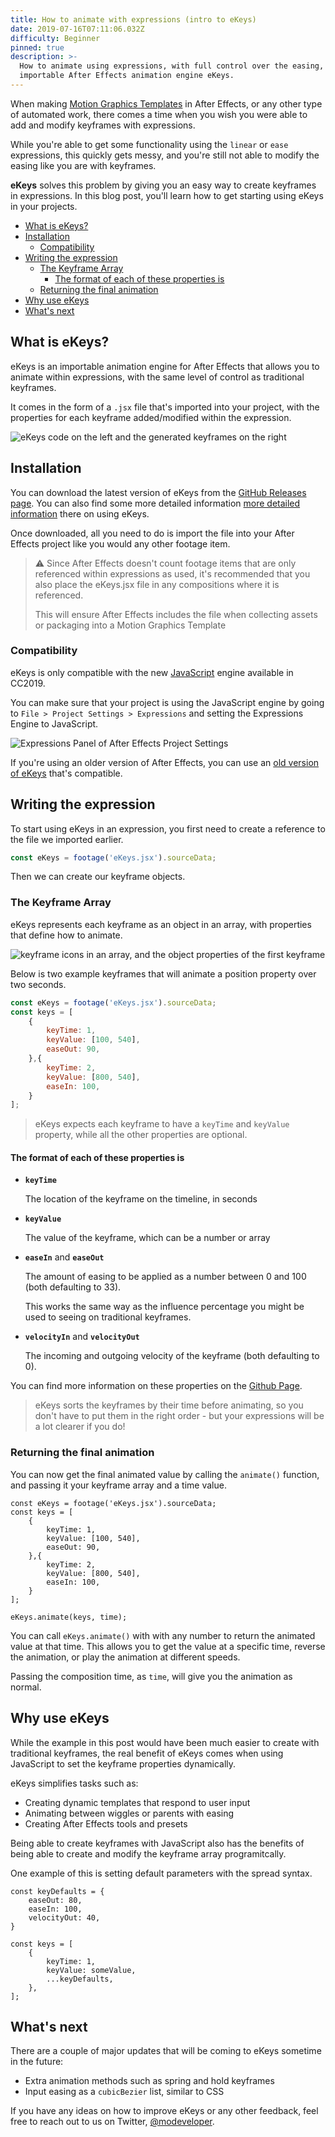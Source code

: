 ```yaml
---
title: How to animate with expressions (intro to eKeys)
date: 2019-07-16T07:11:06.032Z
difficulty: Beginner
pinned: true
description: >-
  How to animate using expressions, with full control over the easing, using the
  importable After Effects animation engine eKeys.
---
```


[GithubPage]: https://github.com/motiondeveloper/eKeys

When making [Motion Graphics Templates](https://helpx.adobe.com/au/after-effects/using/creating-motion-graphics-templates.html) in After Effects, or any other type of automated work, there comes a time when you wish you were able to add and modify keyframes with expressions.

While you're able to get some functionality using the `linear` or `ease` expressions, this quickly gets messy, and you're still not able to modify the easing like you are with keyframes.

**eKeys** solves this problem by giving you an easy way to create keyframes in expressions. In this blog post, you'll learn how to get starting using eKeys in your projects.

- [What is eKeys?](#what-is-ekeys)
- [Installation](#installation)
  - [Compatibility](#compatibility)
- [Writing the expression](#writing-the-expression)
  - [The Keyframe Array](#the-keyframe-array)
    - [The format of each of these properties is](#the-format-of-each-of-these-properties-is)
  - [Returning the final animation](#returning-the-final-animation)
- [Why use eKeys](#why-use-ekeys)
- [What's next](#whats-next)

## What is eKeys?

eKeys is an importable animation engine for After Effects that allows you to animate within expressions, with the same level of control as traditional keyframes.

It comes in the form of a `.jsx` file that's imported into your project, with the properties for each keyframe added/modified within the expression.

![eKeys code on the left and the generated keyframes on the right](how-it-works.svg "How eKeys works")

## Installation

You can download the latest version of eKeys from the [GitHub Releases page](https://github.com/motiondeveloper/eKeys/releases). You can also find some more detailed information [more detailed information][GithubPage] there on using eKeys.

Once downloaded, all you need to do is import the file into your After Effects project like you would any other footage item.

> ⚠️ Since After Effects doesn't count footage items that are only referenced within expressions as used, it's recommended that you also place the eKeys.jsx file in any compositions where it is referenced.
>
> This will ensure After Effects includes the file when collecting assets or packaging into a Motion Graphics Template

### Compatibility

eKeys is only compatible with the new [JavaScript](https://helpx.adobe.com/after-effects/using/expression-language-reference.html) engine available in CC2019.

You can make sure that your project is using the JavaScript engine by going to `File > Project Settings > Expressions` and setting the Expressions Engine to JavaScript.

![Expressions Panel of After Effects Project Settings](project-expression-engine.png "Expression Engine Setting")

If you're using an older version of After Effects, you can use an [old version of eKeys](https://github.com/motiondeveloper/ekeys/tree/extendscript) that's compatible.

## Writing the expression

To start using eKeys in an expression, you first need to create a reference to the file we imported earlier.

```js
const eKeys = footage('eKeys.jsx').sourceData;
```

Then we can create our keyframe objects.

### The Keyframe Array

eKeys represents each keyframe as an object in an array, with properties that define how to animate.

![keyframe icons in an array, and the object properties of the first keyframe](keyframe-array.svg "eKeys Keyframe Array")

Below is two example keyframes that will animate a position property over two seconds.

```js
const eKeys = footage('eKeys.jsx').sourceData;
const keys = [
    {
        keyTime: 1,
        keyValue: [100, 540],
        easeOut: 90,
    },{
        keyTime: 2,
        keyValue: [800, 540],
        easeIn: 100,
    }
];
```

> eKeys expects each keyframe to have a `keyTime` and `keyValue` property, while all the other properties are optional.

#### The format of each of these properties is

- **`keyTime`**

    The location of the keyframe on the timeline, in seconds

- **`keyValue`**

    The value of the keyframe, which can be a number or array

- **`easeIn`** and **`easeOut`**

    The amount of easing to be applied as a number between 0 and 100 (both defaulting to 33).

    This works the same way as the influence percentage you might be used to seeing on traditional keyframes.

- **`velocityIn`** and **`velocityOut`**

    The incoming and outgoing velocity of the keyframe (both defaulting to 0).

You can find more information on these properties on the [Github Page][GithubPage].

> eKeys sorts the keyframes by their time before animating, so you don't have to put them in the right order - but your expressions will be a lot clearer if you do!

### Returning the final animation

You can now get the final animated value by calling the `animate()` function, and passing it your keyframe array and a time value.

```js{14}
const eKeys = footage('eKeys.jsx').sourceData;
const keys = [
    {
        keyTime: 1,
        keyValue: [100, 540],
        easeOut: 90,
    },{
        keyTime: 2,
        keyValue: [800, 540],
        easeIn: 100,
    }
];

eKeys.animate(keys, time);
```

You can call `eKeys.animate()` with with any number to return the animated value at that time. This allows you to get the value at a specific time, reverse the animation, or play the animation at different speeds.

Passing the composition time, as `time`, will give you the animation as normal.

## Why use eKeys

While the example in this post would have been much easier to create with traditional keyframes, the real benefit of eKeys comes when using JavaScript to set the keyframe properties dynamically.

eKeys simplifies tasks such as:

- Creating dynamic templates that respond to user input
- Animating between wiggles or parents with easing
- Creating After Effects tools and presets

Being able to create keyframes with JavaScript also has the benefits of being able to create and modify the keyframe array programitcally.

One example of this is setting default parameters with the spread syntax.

```js{11}
const keyDefaults = {
    easeOut: 80,
    easeIn: 100,
    velocityOut: 40,
}

const keys = [
    {
        keyTime: 1,
        keyValue: someValue,
        ...keyDefaults,
    },
];
```

## What's next

There are a couple of major updates that will be coming to eKeys sometime in the future:

- Extra animation methods such as spring and hold keyframes
- Input easing as a `cubicBezier` list, similar to CSS

If you have any ideas on how to improve eKeys or any other feedback, feel free to reach out to us on Twitter, [@modeveloper](https://twitter.com/modeveloper).
